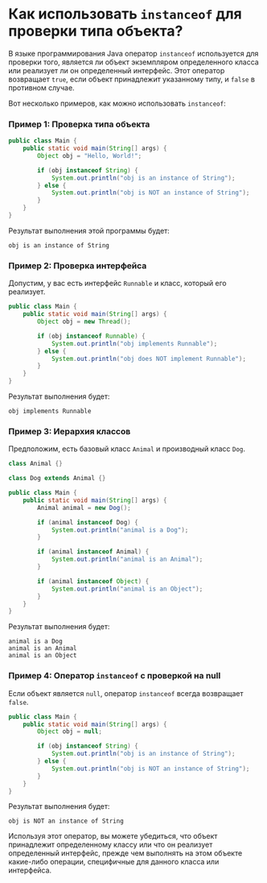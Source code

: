 # Как использовать `instanceof` для проверки типа объекта?

В языке программирования Java оператор `instanceof` используется для проверки того, является ли объект экземпляром определенного класса или реализует ли он определенный интерфейс. Этот оператор возвращает `true`, если объект принадлежит указанному типу, и `false` в противном случае.

Вот несколько примеров, как можно использовать `instanceof`:

### Пример 1: Проверка типа объекта

```java
public class Main {
    public static void main(String[] args) {
        Object obj = "Hello, World!";

        if (obj instanceof String) {
            System.out.println("obj is an instance of String");
        } else {
            System.out.println("obj is NOT an instance of String");
        }
    }
}
```

Результат выполнения этой программы будет:
```
obj is an instance of String
```

### Пример 2: Проверка интерфейса

Допустим, у вас есть интерфейс `Runnable` и класс, который его реализует.

```java
public class Main {
    public static void main(String[] args) {
        Object obj = new Thread();

        if (obj instanceof Runnable) {
            System.out.println("obj implements Runnable");
        } else {
            System.out.println("obj does NOT implement Runnable");
        }
    }
}
```

Результат выполнения будет:
```
obj implements Runnable
```

### Пример 3: Иерархия классов

Предположим, есть базовый класс `Animal` и производный класс `Dog`.

```java
class Animal {}

class Dog extends Animal {}

public class Main {
    public static void main(String[] args) {
        Animal animal = new Dog();

        if (animal instanceof Dog) {
            System.out.println("animal is a Dog");
        }

        if (animal instanceof Animal) {
            System.out.println("animal is an Animal");
        }

        if (animal instanceof Object) {
            System.out.println("animal is an Object");
        }
    }
}
```

Результат выполнения будет:
```
animal is a Dog
animal is an Animal
animal is an Object
```

### Пример 4: Оператор `instanceof` с проверкой на null

Если объект является `null`, оператор `instanceof` всегда возвращает `false`.

```java
public class Main {
    public static void main(String[] args) {
        Object obj = null;

        if (obj instanceof String) {
            System.out.println("obj is an instance of String");
        } else {
            System.out.println("obj is NOT an instance of String");
        }
    }
}
```

Результат выполнения будет:
```
obj is NOT an instance of String
```

Используя этот оператор, вы можете убедиться, что объект принадлежит определенному классу или что он реализует определенный интерфейс, прежде чем выполнять на этом объекте какие-либо операции, специфичные для данного класса или интерфейса.